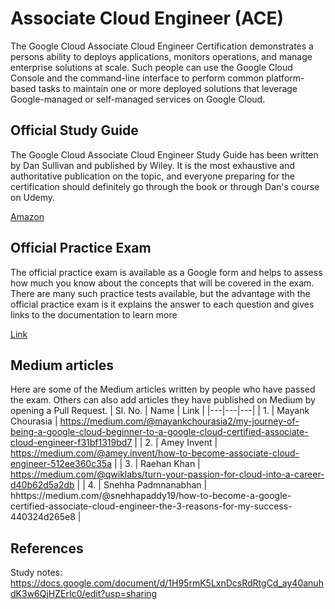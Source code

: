 # Associate Cloud Engineer (ACE)

The Google Cloud Associate Cloud Engineer Certification demonstrates a persons ability to deploys applications, monitors operations, and manage enterprise solutions at scale. Such people can use the Google Cloud Console and the command-line interface to perform common platform-based tasks to maintain one or more deployed solutions that leverage Google-managed or self-managed services on Google Cloud.

[Badge]: https://apratham.github.io/assets/googlecloud-ace-badge.png "Google Cloud Certified Associate Cloud Engineer Certification Badge"

## Official Study Guide
The Google Cloud Associate Cloud Engineer Study Guide has been written by Dan Sullivan and published by Wiley. It is the most exhaustive and authoritative publication on the topic, and everyone preparing for the certification should definitely go through the book or through Dan's course on Udemy. 

[Amazon](https://www.amazon.com/Google-Cloud-Certified-Associate-Engineer/dp/1119564417/ref=sr_1_1?crid=1QYMTPI8C3KPZ&dchild=1)

## Official Practice Exam
The official practice exam is available as a Google form and helps to assess how much you know about the concepts that will be covered in the exam. There are many such practice tests available, but the advantage with the official practice exam is it explains the answer to each question and gives links to the documentation to learn more

[Link](https://cloud.google.com/certification/sample-questions/cloud-engineer)

## Medium articles
Here are some of the Medium articles written by people who have passed the exam. Others can also add articles they have published on Medium by opening a Pull Request.
| Sl. No.  |  Name |  Link | 
|---|---|---|
| 1. | Mayank Chourasia | https://medium.com/@mayankchourasia2/my-journey-of-being-a-google-cloud-beginner-to-a-google-cloud-certified-associate-cloud-engineer-f31bf1319bd7 |
| 2. | Amey Invent | https://medium.com/@amey.invent/how-to-become-associate-cloud-engineer-512ee360c35a |
| 3. | Raehan Khan | https://medium.com/@qwiklabs/turn-your-passion-for-cloud-into-a-career-d40b62d5a2db |
| 4. | Snehha Padmnanabhan | hhttps://medium.com/@snehhapaddy19/how-to-become-a-google-certified-associate-cloud-engineer-the-3-reasons-for-my-success-440324d265e8 |


## References
Study notes: https://docs.google.com/document/d/1H95rmK5LxnDcsRdRtgCd_ay40anuhdK3w6QjHZErIc0/edit?usp=sharing
